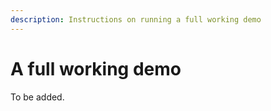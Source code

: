 ```yaml
---
description: Instructions on running a full working demo
---
```


# A full working demo

To be added.
